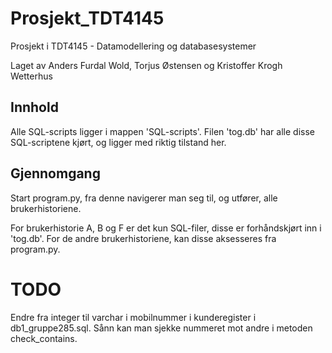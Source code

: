# Prosjekt_TDT4145
Prosjekt i TDT4145 - Datamodellering og databasesystemer

Laget av Anders Furdal Wold, Torjus Østensen og Kristoffer Krogh Wetterhus

## Innhold

Alle SQL-scripts ligger i mappen 'SQL-scripts'. Filen 'tog.db' har alle disse SQL-scriptene kjørt, og ligger med riktig tilstand her. 


## Gjennomgang

Start program.py, fra denne navigerer man seg til, og utfører, alle brukerhistoriene. 

For brukerhistorie A, B og F er det kun SQL-filer, disse er forhåndskjørt inn i 'tog.db'. For de andre brukerhistoriene, kan disse aksesseres fra program.py.


# TODO

Endre fra integer til varchar i mobilnummer i kunderegister i db1_gruppe285.sql. Sånn kan man sjekke nummeret mot andre i metoden check_contains. 